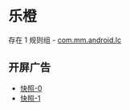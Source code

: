 # 乐橙

存在 1 规则组 - [com.mm.android.lc](/src/apps/com.mm.android.lc.ts)

## 开屏广告

- [快照-0](https://i.gkd.li/import/12774801)
- [快照-1](https://i.gkd.li/import/13454719)
